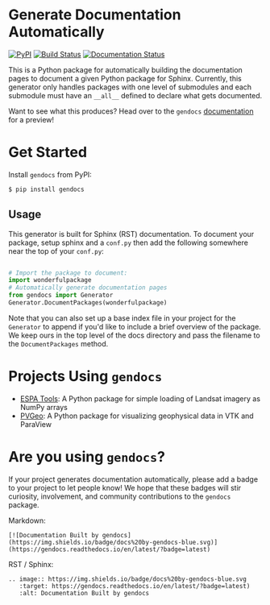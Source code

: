 # Generate Documentation Automatically

[![PyPI](https://img.shields.io/pypi/v/gendocs.svg)](https://pypi.org/project/gendocs/) [![Build Status](https://travis-ci.org/banesullivan/gendocs.svg?branch=master)](https://travis-ci.org/banesullivan/gendocs) [![Documentation Status](https://readthedocs.org/projects/gendocs/badge/?version=latest)](https://gendocs.readthedocs.io/en/latest/?badge=latest)


This is a Python package for automatically building the documentation pages to document a given Python package for Sphinx.
Currently, this generator only handles packages with one level of submodules and each submodule must have an `__all__` defined to declare what gets documented.

Want to see what this produces? Head over to the `gendocs` [documentation](https://gendocs.readthedocs.io/en/latest/) for a preview!

# Get Started

Install `gendocs` from PyPI:
```bash
$ pip install gendocs
```


## Usage

This generator is built for Sphinx (RST) documentation.
To document your package, setup sphinx and a `conf.py` then add the following
somewhere near the top of your `conf.py`:

```py

# Import the package to document:
import wonderfulpackage
# Automatically generate documentation pages
from gendocs import Generator
Generator.DocumentPackages(wonderfulpackage)

```

Note that you can also set up a base index file in your project for the `Generator`
to append if you'd like to include a brief overview of the package.
We keep ours in the top level of the docs directory and pass the filename to the
`DocumentPackages` method.


# Projects Using `gendocs`

- [ESPA Tools](https://espatools.readthedocs.io/en/latest/?badge=latest): A Python package for simple loading of Landsat imagery as NumPy arrays
- [PVGeo](http://docs.pvgeo.org): A Python package for visualizing geophysical data in VTK and ParaView


# Are you using `gendocs`?

If your project generates documentation automatically, please add a badge to your project to let people know! We hope that these badges will stir curiosity, involvement, and community contributions to the `gendocs` package.

Markdown:

```text
[![Documentation Built by gendocs](https://img.shields.io/badge/docs%20by-gendocs-blue.svg)](https://gendocs.readthedocs.io/en/latest/?badge=latest)
```

RST / Sphinx:

```text
.. image:: https://img.shields.io/badge/docs%20by-gendocs-blue.svg
   :target: https://gendocs.readthedocs.io/en/latest/?badge=latest)
   :alt: Documentation Built by gendocs

```
